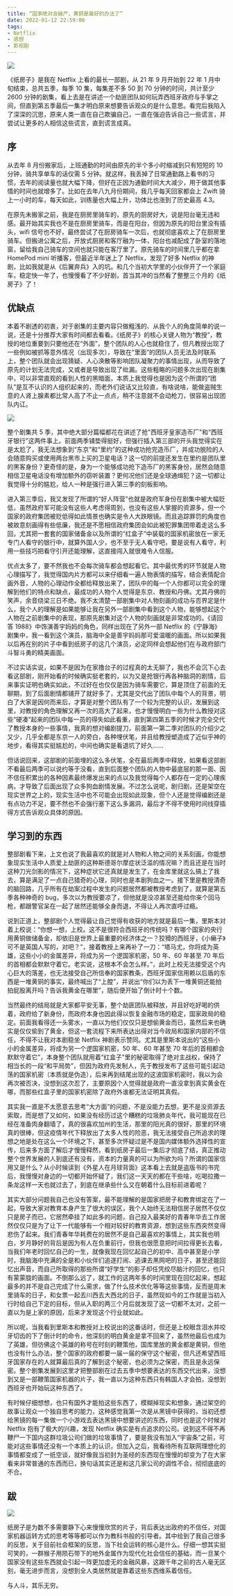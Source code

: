 ```yaml
---
title: “国家绝对会破产，黄铜是最好的办法了”
date: 2022-01-12 22:59:06
tags:
- Netflix
- 感想
- 影视剧
---
```


![](/images/qiniu_img/20220116175439.png)

《纸房子》是我在 Netflix 上看的最长一部剧，从 21 年 9 月开始到 22 年 1 月中旬结束，总共五季，每季 10 集，每集差不多 50 到 70 分钟的时间，共计至少 2600 分钟的剧集，看上去是在讲述一个劫匪团队如何玩弄西班牙政府与手掌之间，但直到第五季最后一集才明白原来想要告诉观众的是什么意思。看完后我陷入了深深的沉思，原来人类一直在自己欺骗自己，一直在强迫告诉自己一些谎言，并尝试让更多的人相信这些谎言，直到谎言成真。

## 序
从去年 8 月份搬家后，上班通勤的时间由原先的半个多小时缩减到只有短短的 10 分钟，骑共享单车的话仅需 5 分钟。就这样，我丢掉了日常通勤路上看书的习惯，去年的阅读量也就大幅下降，但好在正因为通勤时间大大减少，用于做其他事情的时间也就增多了。比如在去年八九月份期间，我几乎每天回家都会上 Zwift 骑上一小时的车，每天如此，训练量也大幅上升，功体比也涨到了历史最高 4.3。

在原先未搬家之前，我是在厨房里骑车的，原先的厨房好大，说是阳台毫无违和感。最开始其实我也不是在厨房里骑车，而是在阳台，但因为原先的阳台里没有插头，wifi 信号也不好，最终尝试了在厨房骑车一次后，也就彻底喜欢上了在厨房里骑车。但搬进公寓之后，开放式厨房和客厅融为一体，阳台也减配成了卧室的落地窗，留给我自己骑车的空间也就只能在客厅里了。原先骑车的时间里几乎都在拿 HomePod mini 听播客，但最近半年迷上了 Netflix，发现了好多 Netflix 的神剧，比如我就是从《后翼弃兵》入的坑。和几个当初大学里的小伙伴开了一个家庭车，稳定快一年了，也慢慢看了不少好剧，首当其冲的当然看了整整三个月的《纸房子》了！

## 优缺点
本着不剧透的初衷，对于剧集的主要内容只做粗浅的、从我个人的角度简单的说一说，还是十分推荐大家有时间都去看看。《纸房子》的核心关键人物为“教授”，教授的地位重要到只要他还在“外面”，整个团队的人心也就稳住了，但凡教授出现了一些例如被抓等意外情况（出现多次），导致在“里面”的团队人员无法及时联系上，整个团队就会出现猜疑、人心涣散等影响团队凝聚力的事情出现，从而导致了原先的计划无法完成，又或者是导致出现了纰漏。这些粗略的问题多次出现在剧集中，可以非常直观的看到人性的黑暗面，本质上我觉得也是因为这个所谓的“团队”是互不认识的人组织起来的，而老外们说话又比较直，有啥说啥，能做盗贼生意的人肾上腺素都比常人高了不止一点点，稍不注意就不会动枪刀，很容易出现团队内讧。

![](/images/qiniu_img/20220116180228.png)

整个剧集共 5 季，其中绝大部分篇幅都花在讲述了抢"西班牙皇家造币厂"和“西班牙银行”这两件事上。前面两季铺垫得挺好，但强行插入第三部的开头我觉得实在是太尬了，我无法想象到“东京”和“里约”的这种成功抢完造币厂，并成功脱险的人会随意购买或使用两台黑市上买的卫星电话？这一切的前提还发生在里约是团队里的黑客身份？更奇怪的是，身为一个能够成功抢下造币厂的黑客身份，居然会随意相信卫星电话没有增加额外的窃听装置？更何况他们还是全球通缉犯？这一切都让我觉得十分的尴尬，给人一种是强行进入第三季的刻板影响。

进入第三季后，我又发现了所谓的“好人阵营”也就是政府军身份在剧集中被大幅贬低，虽然政府军可能没有这些人考虑得周到，也没有这些人掌握的资源多，但一个国家的政府集团被贬低得如此情景也确实是令人大跌眼镜。而且追踪罪罚的角度也被故意刻画得有些低廉，我还是不愿相信政府集团会如此被犯罪集团带着走这么多回，尤其把一套套的国家储备金以及所谓的“红盒子”中装载的国家机密放在一家无专门人看守的银行中，就算外国人少，也不至于无人看守吧，要是说有人看守，利用一些技巧把看守引开还能理解，这直接闯入就很难令人信服。

优点太多了，要不然我也不会每次骑车都会想起看它。其中最优秀的环节就是人物心理描写了，我觉得国内片方都可以来仔细看一遍人物表情的描写，结合表情配合画外音，人物的心理动作全都给释放出来了，团队中的每一个人你都可以完全的理解到他们的特点和缺点，最成功的人物个人觉得是东京、教授和丹佛。尤其丹佛的笑声，余音绕梁三日不绝。我不太清楚一部剧集中对人物刻画的成功与否界定是什么，我个人的理解是如果能够让我在另外一部剧集中看到这个人物，能够想起这个人物在之前剧集中的表现，那原先剧集对这个人物的刻画就是非常成功的。《请回答 1988》中饰演善宇妈妈的角色，同样出现在了另外一部 Netflix 的《宁静海》剧集中，我一看到这个演员，脑海中全是善宇妈妈那可爱温暖的画面。所以如果我以后再在别的片子中看到纸房子的这几个演员，必定同样会想起他们在与政府部门斗智斗勇的精美画面。

不过实话实说，如果不是因为在家撸台子的过程真的太无聊了，我也不会沉下心去看这部剧，刚开始看的时候确实挺老套的，以为又是抢银行再各种脑洞的剧情，后来事实证明也确实如此，不过好在也仅仅是因为骑车需要它，算是顶住了前面的无聊期，到了后面剧情都铺开了就好多了，尤其是交代出了团队中每个人的背景，明白了大家是因何而来后，才算是对整个团队有了一个较为完整的认识，发展到这里，对教授的角色理解又再一次的高大了起来，也才慢慢明白一些为什么教授对这些“硬凑”起来的团队中每一员的得失如此看重，直到第四第五季的时候才完全交代了教授本身的一些事情，我真的想对编剧提刀，前面第一第二季对团队的介绍少之又少，几乎全都是东京一人的旁白，各种埋伏笔，并且给教授塑造成了近似乎神的地步，看得其实挺尴尬的，中间也确实是看退坑了好久......

但话说回来，这部剧的前面埋的这么多伏笔，全在最后两季中释放，如果看这部剧不看最后两季可以说约等于没看，直到后面整个团队的人物中最底层的那一面、因不信任积累出的各种因素最终爆发出来的点以及我觉得每个人都存在一定的心理疾病，才导致了后面出现了众多狗血剧情发展。不过怎么说呢，剧归剧，还是架空在现实世界之上的，现实生活中也不可能会出现如此现象，但个人还是觉得编剧还是有点功力不足，要不然也不会强行塞下这么多漏洞，最后才不得不使用时间线穿插得方式告诉观众具体的原因。

## 学习到的东西
整部剧看下来，上文也说了我最喜欢的就是对人物和人物之间的关系刻画，你能想象现实生活中人质爱上劫匪的这种斯德哥尔摩症状泛滥的情况嘛？而且还是在当时这种刀光剑影的情况下，这种症状它还真就是发生了，在金库里就这么搞上了我去，算是满足了一点自己猎奇的心理，同时也是本剧狗血之一。接下里是教授清奇的脑回路，几乎所有在劫案过程中发生的问题居然都被教授考虑到了，就算是第五季各种神奇的 bug，多次以为教授要凉了，但他就是没凉甚至还能给你来个回马枪，都跟警官呆在一起了居然还能够全身而退，不得让人再次直呼过瘾。

说到正道上，整部剧个人觉得最让自己觉得有收获的地方就是最后一集，里斯本对着上校说：“你想一想，上校。这不是很符合西班牙的传统吗？有哪个国家的央行用黄铜做储备金，却依旧是世界上最重要的经济体之一？狡猾的西班牙，《小癞子》可不是英国人写的，对吧？”，接着教授上来再补了一刀：“塔马尤，你将成为英雄，这些小小的金属差异，将成为另一个逻国家机密，50 年、60 年甚至 70 年后的首相都会默默守着它。老实说，这根本不会怎么样。”，此时上校无法接受这个内心巨大的落差，也无法接受自己所信奉的国家教条，西班牙国家信用赖以后盾的东西是一堆黄铜的事实，最终喊出了“上膛”，并说出“你们以为丢下一堆黄铜还能拍拍屁股离开吗？告诉我黄金在哪里”，随后便开始了倒计时十个数。

当然最终的结局就是大家都平安无事，整个劫匪团队被释放，并且好吃好喝的供着，政府给了新身份，而政府本身也因此得以恢复金融市场的稳定，国家政局的稳定。前面我看得还一头雾水，一直以为他们仅仅只是想偷黄金而已，虽然后来也确实是仅仅偷到了黄金，但这一套流程下来所表达出得对当今政局和国家内部的不信任，不得不让我对本剧稳坐 Netflix 神剧表示赞同。尤其是里斯本说出的“这些小小的金属差异，将成为另一个逻国家机密，50 年、60 年甚至 70 年后的首相都会默默守着它”，本身整个团队就用着“红盒子”里的秘密取得了绝对主战权，保持了相当长的一段“和平局势”，但因为政府先发制人，先于教授发布了这些可能引起动荡的国家机密（本质就是伪造），后来再到结尾出现的这波国家机密时，我以为会再次被否决，没想到这次忍了，主要原因个人觉得就是政府一直没拿到真实黄金在哪，而那些红盒子里的国家机密除了政府外谁都无法证明其真假。

其实我一直是不太愿意去思考“大方面”的问题，不是没能力去想，更不是没资源去索取，而是想了又如何，如果没有经历过这个糟糕的垃圾肺炎年代，我可能现在已经在准备肉身翻墙了，真的很喜欢加州的生活，那里的阳光真的很好，那里的环境真的很棒，但这疫情年代下释放出了太多人性的险恶，我无法接受自己所追求的理想之地是处在这么一个环境之下，甚至多次怀疑过是不是国内媒体额外选择性的宣传，后来多方面了解后才慢慢释然，看到纸房子最后一集后才彻底了结，真正推动整个世界发展的人到底还有没有，资本的力量真的可以为所欲为吗？所谓的国家信用又是什么？从小时候读到《外星人在月球背面》这本看上去就是盗版书的书完后，我慢慢对身边的一切都开始怀疑了，我们这一天天的都在干些啥，吃喝拉撒一条龙这样一天也就过去了，到底在继承些什么又在朝着什么目标前进着呢？

其实大部分问题我自己也没有答案，最不能理解的是国家把房子和教育绑定在了一起，导致大家对教育本身产生了很大的误区，我个人始终无法相信房子居然不仅仅只是房子而已，它居然牵挂了如此多的问题，自己投入最美好的青春年华去工作居然仅仅只是为了让下一代能够有一个相对较好的教育资源，想到这些东西突然变得悲伤了起来。我们青春年华耗费在的居然不是自己最喜欢的事情上，其实我也明白，岁月静好的背后是因为有人在负重前行，但我也很愿意把时间拉得更长去看，当我们年老时回忆自己的一生，就像我现在回忆起自己的初中、高中甚至是小学时，我脑海中充满的全是和小伙伴们追逐打闹、逃课去黑网吧的日子，甚至还能回忆出声音，而自己所取得的那些所谓“好学生”的影子却任凭绞尽脑汁的回忆，也只有蒙蒙胧的画面。不倒那么远了，就工作的这两年多的时间里现在回忆起来，想起最多的并不是自己完成了什么需求，做了什么技术优化等等这些事情，反而是周末里骑车的日子，和女票一起去川西去大西北的日子，虽然现如今的工作就是当初入行时给自己下定的目标，但从入职的两三个月后就发现了这一切都不太对，之前一直以为是上家的原因，后来才发现这个行业就如此。

所以呢，当我看到里斯本和教授对上校说出的这番话时，但还是上校眼含泪水并咬牙切齿的下了倒计时的命令，他深刻的明白黄金是拿不回来了，虽然他最后也成为了英雄，但彷佛这个英雄的称号在时刻的鞭策他，国库里放的黄金都是黄铜，但他也没有什么办法，整个国家的政府都要一届一届的保守这个秘密，但凡还希望西班牙国家存在的人就算最后真的了解到这个秘密，也必须为之保密，而且是永远保密。整个剧集发展到这里才把整部剧在过去五季中想要表达的东西交代出来，没想到又是一部鞭策国家机器的片子，我一直以为这种东西只有韩国人才会拍，没想到西班牙也开始玩这种东西了。

有时候仔细想想，也只有国外才能拍这些东西了，模糊掉现实和想象，通过架空的故事让观众一个独自思考的能力，这种感觉我第一次是从黑镜中获得的，当初还想给黑镜的每一集做一个小游戏去表达黑镜中想要讲述的东西，同时也是这个时候对 Netflix 抱有了极大的兴趣，发现 Netflix 确实是有点追求的公司。说到这不得不再鞭尸一下国内这群垃圾公司们做的垃圾事情了，要是我没有加入“宇宙条”之前，可能对这些事情还没有一个本质上的认识，但加入之后，我看待所有互联网理想化的事情都变成了一纸空谈，就好像我当初封为圣经的东西现在慢慢的却变为了在大家看来非常普通的东西而已，换句话其实还是和这几家公司的调性不合，彻彻底底的不合。

## 跋

![](/images/qiniu_img/20220116180422.png)

纸房子是为数不多需要静下心来慢慢欣赏的片子，背后表达出政府的不信任，对国家机器运转方式的思考等等都可以作为教科书般的引导者。其中给到了我自己很多的反思，关于目前社会框架的反思，当下社会运转的核心是什么。仔细一想其实挺可笑的，一群猴子用陨石带下的地外金属作为现代化社会信任的基础，而一旦某个国家没有这些东西就会引起一阵更加虚无的金融风暴，这跟千年之前的古人毫无区别，毫无进步而言，没想到全人类居然就是靠着这些东西维系着信任。

与人斗，其乐无穷。